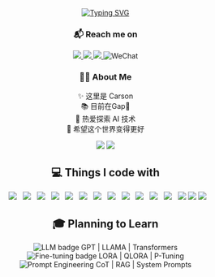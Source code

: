 <div align="center">

<!-- 动态打字效果 -->
<a href="#">
  <img src="https://readme-typing-svg.demolab.com?font=Fira+Code&duration=3000&pause=1000&color=60B7FF&center=true&vCenter=true&random=false&width=435&lines=print(%22Hello%2C+I'm+Carson%22);" alt="Typing SVG" />
</a>

<!-- Reach me on -->
<h3>📬 Reach me on</h3>

<p>
  <a href="https://x.com/carsonluo2003" target="_blank">
    <img src="https://img.shields.io/badge/Twitter-1D9BF0?style=for-the-badge&logo=twitter&logoColor=white" />
  </a>
  <a href="https://space.bilibili.com/13818426" target="_blank">
    <img src="https://img.shields.io/badge/Bilibili-FF69b4?style=for-the-badge&logo=bilibili&logoColor=white" />
  </a>
  <a href="mailto:carsonluo2233@outlook.com">
    <img src="https://img.shields.io/badge/Email-0078D4?style=for-the-badge&logo=microsoft-outlook&logoColor=white" />
  </a>
  <img src="https://img.shields.io/badge/WeChat-07C160?style=for-the-badge&logo=wechat&logoColor=white" alt="WeChat" />
</p>

<!-- About me -->
<h3>🧑‍💻 About Me</h3>

<p>
✨ 这里是 Carson<br/>
📚 目前在Gap🚬<br/>
🚀 热爱探索 AI 技术<br/>
🌱 希望这个世界变得更好
</p>

<!-- GitHub stats -->
<p align="center">
  <img src="https://github-readme-stats.vercel.app/api?username=CarsonLLuo&theme=radical" />
  <img src="https://github-readme-stats.vercel.app/api/top-langs/?username=CarsonLLuo&theme=radical" />
</p>

<!-- Tech stack -->
<h2>💻 Things I code with</h2>

<p>
  <img src="https://img.shields.io/badge/Python-3776AB?style=for-the-badge&logo=python&logoColor=white" />
  <img src="https://img.shields.io/badge/PyTorch-EE4C2C?style=for-the-badge&logo=PyTorch&logoColor=white" />
  <img src="https://img.shields.io/badge/TensorFlow-FF6F00?style=for-the-badge&logo=TensorFlow&logoColor=white" />
  <img src="https://img.shields.io/badge/Docker-2496ED?style=for-the-badge&logo=docker&logoColor=white" />
  <img src="https://img.shields.io/badge/Git-F05032?style=for-the-badge&logo=git&logoColor=white" />
  <img src="https://img.shields.io/badge/MySQL-4479A1?style=for-the-badge&logo=mysql&logoColor=white" />
  <img src="https://img.shields.io/badge/Linux-FCC624?style=for-the-badge&logo=linux&logoColor=black" />
  <img src="https://img.shields.io/badge/VSCode-007ACC?style=for-the-badge&logo=visual%20studio%20code&logoColor=white" />
  <img src="https://img.shields.io/badge/Jupyter-F37626?style=for-the-badge&logo=Jupyter&logoColor=white" />
  <img src="https://img.shields.io/badge/scikit--learn-F7931E?style=for-the-badge&logo=scikit-learn&logoColor=white" />
  <img src="https://img.shields.io/badge/Pandas-150458?style=for-the-badge&logo=pandas&logoColor=white" />
  <img src="https://img.shields.io/badge/NumPy-013243?style=for-the-badge&logo=numpy&logoColor=white" />
  <img src="https://img.shields.io/badge/Anaconda-44A833?style=for-the-badge&logo=anaconda&logoColor=white" />
  <img src="https://img.shields.io/badge/React-61DAFB?style=for-the-badge&logo=react&logoColor=white" />
  <img src="https://img.shields.io/badge/TypeScript-3178C6?style=for-the-badge&logo=typescript&logoColor=white" />
</p>

<!-- Learning goals -->
<h2>🎓 Planning to Learn</h2>

<p>
  <img src="https://img.shields.io/badge/Large_Language_Model-blue" alt="LLM badge" /> GPT | LLAMA | Transformers<br/>
  <img src="https://img.shields.io/badge/Fine_tuning-blue" alt="Fine-tuning badge" /> LORA | QLORA | P-Tuning<br/>
  <img src="https://img.shields.io/badge/Prompt_Engineering-blue" alt="Prompt Engineering" /> CoT | RAG | System Prompts
</p>

</div>
